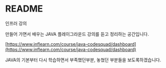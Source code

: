 # README

인프러 강의

만들어 가면서 배우는 JAVA 플레이그라운드 강의를 듣고 정리하는 공간입니다.

[https://www.inflearn.com/course/java-codesquad/dashboard](https://www.inflearn.com/course/java-codesquad/dashboard)

JAVA의 기본부터 다시 학습하면서 부족했던부분, 놓쳤던 부분들을 보도록하겠습니다.